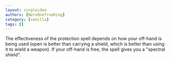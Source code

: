 ```yaml
---
layout: singleidea
authors: [NeroOneTrueKing]
category: [vanilla]
tags: []
---
```

The effectiveness of the protection spell depends on how your off-hand is being used (open is better than carrying a shield, which is better than using it to wield a weapon). If your off-hand is free, the spell gives you a "spectral shield".
